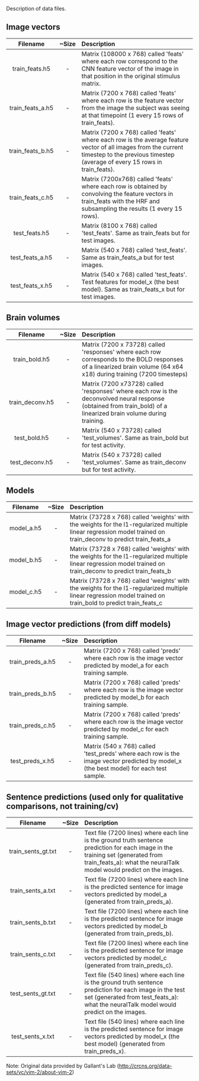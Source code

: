 Description of data files.

## Image vectors
| 	   Filename		| ~Size | 			Description				|
|:-----------------:|:-----:|:----------------------------------|
| train_feats.h5	| -		| Matrix (108000 x 768) called 'feats' where each row correspond to the CNN feature vector of the image in that position in the original stimulus matrix.												|
| train_feats_a.h5	| -		| Matrix (7200 x 768) called 'feats' where each row is the feature vector from the image the subject was seeing at that timepoint (1 every 15 rows of train_feats).											|
| train_feats_b.h5	| -		| Matrix (7200 x 768) called 'feats' where each row is the average feature vector of all images from the current timestep to the previous timestep (average of every 15 rows in train_feats).				|
| train_feats_c.h5	| -		| Matrix (7200x768) called 'feats' where each row is obtained by convolving the feature vectors in train_feats with the HRF and subsampling the results (1 every 15 rows).									|
| test_feats.h5		|	-	| Matrix (8100 x 768) called 'test_feats'. Same as train_feats but for test images.													|
| test_feats_a.h5	|	-	| Matrix (540 x 768) called 'test_feats'. Same as train_feats_a but for test images.												|
| test_feats_x.h5	|	-	| Matrix (540 x 768) called 'test_feats'. Test features for model_x (the best model). Same as train_feats_x but for test images.	|

## Brain volumes
| 	   Filename		| ~Size | 			Description				|
|:-----------------:|:-----:|:----------------------------------|
| train_bold.h5		| -		| Matrix (7200 x 73728) called 'responses' where each row corresponds to the BOLD responses of a linearized brain volume (64 x64 x18) during training (7200 timesteps)										|
| train_deconv.h5 | -		| Matrix (7200 x73728) called 'responses' where each row is the deconvolved neural response (obtained from train_bold) of a linearized brain volume during training.											|
| test_bold.h5		| -		| Matrix (540 x 73728) called 'test_volumes'. Same as train_bold but for test activity.	
| test_deconv.h5	| -		| Matrix (540 x 73728) called 'test_volumes'. Same as train_deconv but for test activity.

## Models
| 	   Filename		| ~Size | 			Description				|
|:-----------------:|:-----:|:----------------------------------|
| model_a.h5		| -		| Matrix (73728 x 768) called 'weights' with the weights for the l1-regularized multiple linear regression model trained on train_deconv to predict train_feats_a											|
| model_b.h5		| -		| Matrix (73728 x 768) called 'weights' with the weights for the l1-regularized multiple linear regression model trained on train_deconv to predict train_feats_b											|
| model_c.h5		| -		| Matrix (73728 x 768) called 'weights' with the weights for the l1-regularized multiple linear regression model trained on train_bold to predict train_feats_c											|


## Image vector predictions (from diff models)
| 	   Filename		| ~Size | 			Description				|
|:-----------------:|:-----:|:----------------------------------|
| train_preds_a.h5	| -		| Matrix (7200 x 768) called 'preds' where each row is the image vector predicted by model_a for each training sample.					|
| train_preds_b.h5	| -		| Matrix (7200 x 768) called 'preds' where each row is the image vector predicted by model_b for each training sample.					|
| train_preds_c.h5	| -		| Matrix (7200 x 768) called 'preds' where each row is the image vector predicted by model_c for each training sample.					|
| test_preds_x.h5	| -		| Matrix (540 x 768) called 'test_preds' where each row is the image vector predicted by model_x (the best model) for each test sample.	|

## Sentence predictions (used only for qualitative comparisons, not training/cv)
| 	   Filename		| ~Size | 			Description				|
|:-----------------:|:-----:|:----------------------------------|
| train_sents_gt.txt| -		| Text file (7200 lines) where each line is the ground truth sentence prediction for each image in the training set (generated from train_feats_a): what the neuralTalk model would predict on the images. |
| train_sents_a.txt	| -		| Text file (7200 lines) where each line is the predicted sentence for image vectors predicted by model_a (generated from train_preds_a).	|
| train_sents_b.txt	| -		| Text file (7200 lines) where each line is the predicted sentence for image vectors predicted by model_b (generated from train_preds_b).	|
| train_sents_c.txt	| -		| Text file (7200 lines) where each line is the predicted sentence for image vectors predicted by model_c (generated from train_preds_c).	|
| test_sents_gt.txt	| -		| Text file (540 lines) where each line is the ground truth sentence prediction for each image in the test set (generated from test_feats_a): what the neuralTalk model would predict on the images.	|
| test_sents_x.txt	| -		| Text file (540 lines) where each line is the predicted sentence for image vectors predicted by model_x (the best model) (generated from train_preds_x).	|


Note: Original data provided by Gallant's Lab (http://crcns.org/data-sets/vc/vim-2/about-vim-2)

